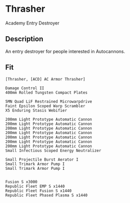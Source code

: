 # Thrasher

Academy Entry Destroyer

## Description

An entry destroyer for people interested in Autocannons.

## Fit

```
[Thrasher, [ACD] AC Armor Thrasher]

Damage Control II
400mm Rolled Tungsten Compact Plates

5MN Quad LiF Restrained Microwarpdrive
Faint Epsilon Scoped Warp Scrambler
X5 Enduring Stasis Webifier

200mm Light Prototype Automatic Cannon
200mm Light Prototype Automatic Cannon
200mm Light Prototype Automatic Cannon
200mm Light Prototype Automatic Cannon
200mm Light Prototype Automatic Cannon
200mm Light Prototype Automatic Cannon
200mm Light Prototype Automatic Cannon
Small Infectious Scoped Energy Neutralizer

Small Projectile Burst Aerator I
Small Trimark Armor Pump I
Small Trimark Armor Pump I


Fusion S x3000
Republic Fleet EMP S x1440
Republic Fleet Fusion S x1440
Republic Fleet Phased Plasma S x1440
```
